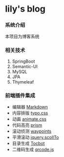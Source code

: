 # lily's blog
### 系统介绍
本项目为博客系统

### 相关技术
1. SpringBoot
2. Semantic-UI
3. MySQL
4. JPA
5. Thymeleaf

### 前端插件集成
* 编辑器 [Markdown](https://pandao.github.io/editor.md/) 
* 内容排版 [typo.css](https://typo.sofi.sh/)
* 动画 [animate.css](https://daneden.github.io/animate.css/)
* 代码高亮 [prism](https://prismjs.com/)
* 滚动侦测 [waypoints]()
* 平滑滚动 [jquery.scollTo]()
* 目录生成 [Tocbot]()
* 二维码生成 [qrcode.js]()



